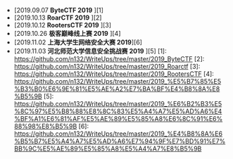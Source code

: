 * [2019.09.07 **ByteCTF 2019** ][1]
* [2019.10.13 **RoarCTF 2019** ][2]
* [2019.10.12 **RootersCTF 2019** ][3]
* [2019.10.26 **极客巅峰线上赛 2019** ][4]
* [2019.11.02 **上海大学生网络安全大赛 2019**][6]
* [2019.11.03 **河北师范大学信息安全挑战赛 2019** ][5]
[1]: https://github.com/n132/WriteUps/tree/master/2019_ByteCTF
[2]: https://github.com/n132/WriteUps/tree/master/2019_Roarctf
[3]: https://github.com/n132/WriteUps/tree/master/2019_RootersCTF
[4]: https://github.com/n132/WriteUps/tree/master/2019_%E5%B7%85%E5%B3%B0%E6%9E%81%E5%AE%A2%E7%BA%BF%E4%B8%8A%E8%B5%9B
[5]: https://github.com/n132/WriteUps/tree/master/2019_%E6%B2%B3%E5%8C%97%E5%B8%88%E8%8C%83%E5%A4%A7%E5%AD%A6%E4%BF%A1%E6%81%AF%E5%AE%89%E5%85%A8%E6%8C%91%E6%88%98%E8%B5%9B
[6]: https://github.com/n132/WriteUps/tree/master/2019_%E4%B8%8A%E6%B5%B7%E5%A4%A7%E5%AD%A6%E7%94%9F%E7%BD%91%E7%BB%9C%E5%AE%89%E5%85%A8%E5%A4%A7%E8%B5%9B